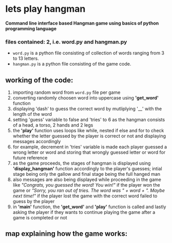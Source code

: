 # lets play hangman
 **Command line interface based Hangman game using basics of python programming language**
 ### files contained: 2, i.e. word.py and hangman.py
 * `word.py` is a python file consisting of collection of words ranging from 3 to 13 letters.
 * `hangman.py` is a python file consisting of the game code.
 ## working of the code:
 1) importing random word from `word.py` file per game
 2) converting randomly choosen word into uppercase using **'get_word'** function
 3) displaying 'dash' to guess the correct word by mutliplying '__' with the length of the word
 4) setting 'guess' variable to false and 'tries' to 6 as the hangman consists of a head, a torso, 2 hands and 2 legs
 5) the **'play'** function uses loops like while, nested if else and for to check whether the letter guessed by the player is correct or not and displaying messages accordingly
 6) for example, decrement in 'tries' variable is made each player guessed a wrong letter or word and storing that wrongly guessed letter or word for future reference
 7) as the game proceeds, the stages of hangman is displayed using **'display_hangman'** function accordingly to the player's guesses; intial stage being only the gallow and final stage being the full hanged man
 8) also messages are also being displayed while proceeding in the game like _"Congrats, you guessed the word! You win!"_ if the player won the game or _"Sorry, you ran out of tries. The word was " + word + ". Maybe next time!"_ if the player lost the game with the correct word failed to guess by the player
 9) in **'main'** function, the **'get_word'** and **'play'** function is called and lastly asking the player if they wants to continue playing the game after a game is completed or not
 ## map explaining how the game works:    
 
